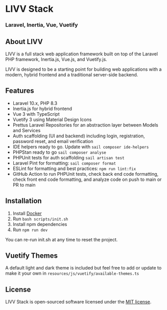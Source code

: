 # LIVV Stack
### Laravel, Inertia, Vue, Vuetify

## About LIVV

LIVV is a full stack web application framework built on top of the Laravel PHP framework, Inertia.js, Vue.js, and Vuetify.js. 

LIVV is designed to be a starting point for building web applications with a modern, hybrid frontend and a traditional server-side backend.

## Features

- Laravel 10.x, PHP 8.3
- Inertia.js for hybrid frontend
- Vue 3 with TypeScript
- Vuetify 3 using Material Design Icons
- Prettus Laravel Repositories for an abstraction layer between Models and Services
- Auth scaffolding (UI and backend) including login, registration, password reset, and email verification
- IDE helpers ready to go. Update with `sail composer ide-helpers`
- PHPStan ready to go `sail composer analyse`
- PHPUnit tests for auth scaffolding `sail artisan test`
- Laravel Pint for formatting: `sail composer format`
- ESLint for formatting and best practices: `npm run lint:fix`
- GitHub Action to run PHPUnit tests, check back end code formatting, check front end code formatting, and analyze code on push to main or PR to main

## Installation

1. Install [Docker](https://www.docker.com/get-started)
2. Run `bash scripts/init.sh`
3. Install npm dependencies
4. Run `npm run dev`

You can re-run init.sh at any time to reset the project.

## Vuetify Themes

A default light and dark theme is included
but feel free to add or update to make it your own in `resources/js/vuetify/available-themes.ts`

## License

LIVV Stack is open-sourced software licensed under the [MIT license](https://opensource.org/licenses/MIT).

